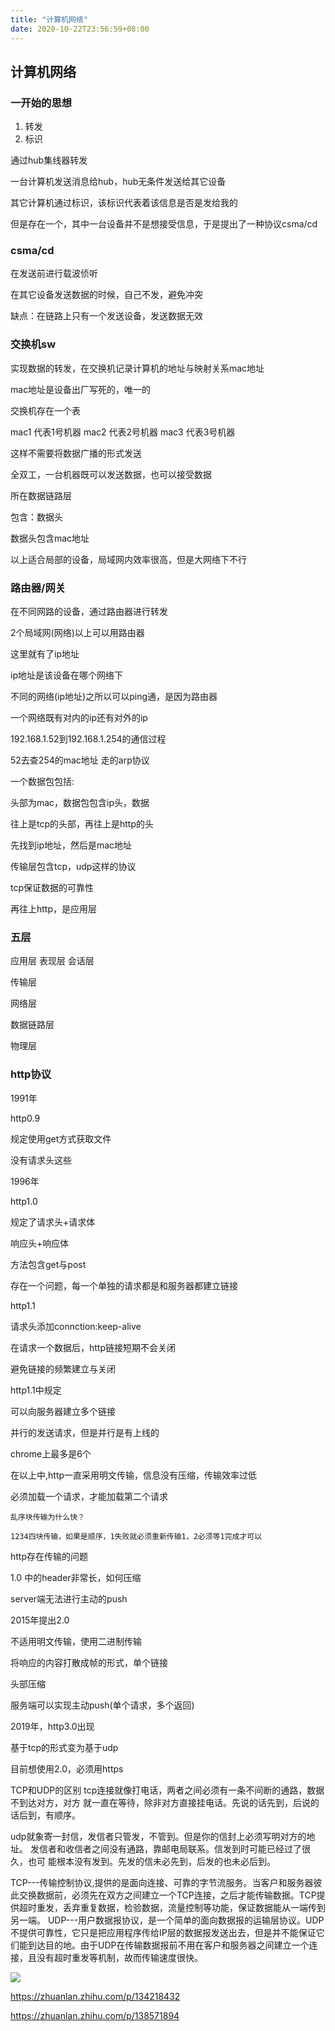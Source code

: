 ```yaml
---
title: "计算机网络"
date: 2020-10-22T23:56:59+08:00
---
```


## 计算机网络

### 一开始的思想

1. 转发 
2. 标识

通过hub集线器转发

一台计算机发送消息给hub，hub无条件发送给其它设备

其它计算机通过标识，该标识代表着该信息是否是发给我的

但是存在一个，其中一台设备并不是想接受信息，于是提出了一种协议csma/cd

### csma/cd

在发送前进行载波侦听

在其它设备发送数据的时候，自己不发，避免冲突

缺点：在链路上只有一个发送设备，发送数据无效


### 交换机sw

实现数据的转发，在交换机记录计算机的地址与映射关系mac地址

mac地址是设备出厂写死的，唯一的

交换机存在一个表

mac1 代表1号机器
mac2 代表2号机器
mac3 代表3号机器

这样不需要将数据广播的形式发送

全双工，一台机器既可以发送数据，也可以接受数据

所在数据链路层

包含：数据头

数据头包含mac地址

以上适合局部的设备，局域网内效率很高，但是大网络下不行

### 路由器/网关

在不同网路的设备，通过路由器进行转发

2个局域网(网络)以上可以用路由器

这里就有了ip地址

ip地址是该设备在哪个网络下

不同的网络(ip地址)之所以可以ping通，是因为路由器

一个网络既有对内的ip还有对外的ip

192.168.1.52到192.168.1.254的通信过程

52去查254的mac地址 走的arp协议

一个数据包包括:

头部为mac，数据包包含ip头，数据

往上是tcp的头部，再往上是http的头

先找到ip地址，然后是mac地址

传输层包含tcp，udp这样的协议

tcp保证数据的可靠性

再往上http，是应用层

### 五层

应用层
表现层
会话层

传输层

网络层

数据链路层

物理层

### http协议

1991年

http0.9

规定使用get方式获取文件

没有请求头这些

1996年

http1.0

规定了请求头+请求体

响应头+响应体

方法包含get与post

存在一个问题，每一个单独的请求都是和服务器都建立链接

http1.1

请求头添加connction:keep-alive

在请求一个数据后，http链接短期不会关闭

避免链接的频繁建立与关闭

http1.1中规定

可以向服务器建立多个链接

并行的发送请求，但是并行是有上线的

chrome上最多是6个


在以上中,http一直采用明文传输，信息没有压缩，传输效率过低

必须加载一个请求，才能加载第二个请求

```
乱序块传输为什么快？

1234四块传输，如果是顺序，1失败就必须重新传输1，2必须等1完成才可以
```

http存在传输的问题

1.0 中的header非常长，如何压缩

server端无法进行主动的push

2015年提出2.0

不适用明文传输，使用二进制传输

将响应的内容打散成帧的形式，单个链接

头部压缩

服务端可以实现主动push(单个请求，多个返回)

2019年，http3.0出现

基于tcp的形式变为基于udp

目前想使用2.0，必须用https

TCP和UDP的区别
tcp连接就像打电话，两者之间必须有一条不间断的通路，数据不到达对方，对方
就一直在等待，除非对方直接挂电话。先说的话先到，后说的话后到，有顺序。

udp就象寄一封信，发信者只管发，不管到。但是你的信封上必须写明对方的地址。
发信者和收信者之间没有通路，靠邮电局联系。信发到时可能已经过了很久，也可
能根本没有发到。先发的信未必先到，后发的也未必后到。

TCP---传输控制协议,提供的是面向连接、可靠的字节流服务。当客户和服务器彼此交换数据前，必须先在双方之间建立一个TCP连接，之后才能传输数据。TCP提供超时重发，丢弃重复数据，检验数据，流量控制等功能，保证数据能从一端传到另一端。
UDP---用户数据报协议，是一个简单的面向数据报的运输层协议。UDP不提供可靠性，它只是把应用程序传给IP层的数据报发送出去，但是并不能保证它们能到达目的地。由于UDP在传输数据报前不用在客户和服务器之间建立一个连接，且没有超时重发等机制，故而传输速度很快。

![](https://upload-images.jianshu.io/upload_images/2964446-1fd7a0f3216c0530.jpg?imageMogr2/auto-orient/strip|imageView2/2/w/284)

https://zhuanlan.zhihu.com/p/134218432

https://zhuanlan.zhihu.com/p/138571894
